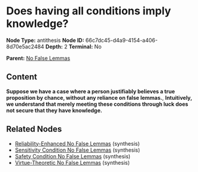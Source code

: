 # Does having all conditions imply knowledge?

**Node Type:** antithesis
**Node ID:** 66c7dc45-d4a9-4154-a406-8d70e5ac2484
**Depth:** 2
**Terminal:** No

**Parent:** [No False Lemmas](no-false-lemmas.md)

## Content

**Suppose we have a case where a person justifiably believes a true proposition by chance, without any reliance on false lemmas.**, **Intuitively, we understand that merely meeting these conditions through luck does not secure that they have knowledge.**

## Related Nodes

- [Reliability-Enhanced No False Lemmas](reliability-enhanced-no-false-lemmas.md) (synthesis)
- [Sensitivity Condition No False Lemmas](sensitivity-condition-no-false-lemmas.md) (synthesis)
- [Safety Condition No False Lemmas](safety-condition-no-false-lemmas.md) (synthesis)
- [Virtue-Theoretic No False Lemmas](virtue-theoretic-no-false-lemmas.md) (synthesis)
